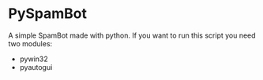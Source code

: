 # PySpamBot
A simple SpamBot made with python. If you want to run this script you need two modules: 
* pywin32
* pyautogui

